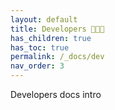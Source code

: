 ```yaml
---
layout: default
title: Developers 👩🏽‍💻
has_children: true
has_toc: true
permalink: /_docs/dev
nav_order: 3
---
```


Developers docs intro
